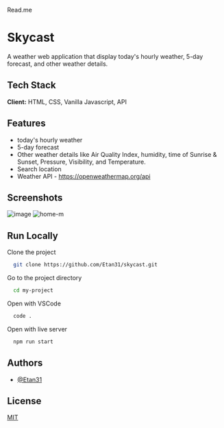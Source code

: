 Read.me




# Skycast

A weather web application that display today's hourly weather, 5-day forecast, and other weather details.

## Tech Stack

**Client:** HTML, CSS, Vanilla Javascript, API


## Features

- today's hourly weather
-  5-day forecast
- Other weather details like Air Quality Index, humidity, time of Sunrise & Sunset, Pressure, Visibility, and Temperature.
- Search location
- Weather API - https://openweathermap.org/api

## Screenshots

![image](https://github.com/Etan31/skycast/assets/98531015/a393d893-6e3e-4030-899c-0503817a7f8a)
![home-m](https://github.com/user-attachments/assets/54acd85b-286b-4ce7-82b5-b1ef4151654e)



## Run Locally

Clone the project

```bash
  git clone https://github.com/Etan31/skycast.git
```

Go to the project directory

```bash
  cd my-project
```

Open with VSCode

```bash
  code .
```

Open with live server

```bash
  npm run start
```


## Authors

- [@Etan31](https://github.com/Etan31)

## License

[MIT](https://choosealicense.com/licenses/mit/)
